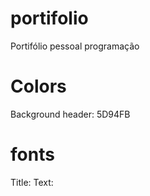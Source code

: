 # portifolio
 Portifólio pessoal programação
# Colors 
 Background header: 5D94FB 
# fonts 
 Title:
 Text:
 
 